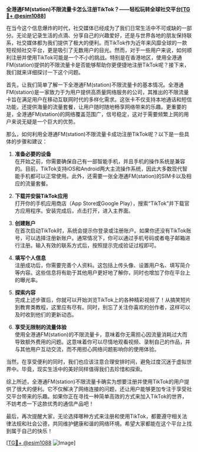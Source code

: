 **全港通FM(station)不限流量卡怎么注册TikTok？——轻松玩转全球社交平台[[TG💪+ @esim1088](https://t.me/s/esim1088)]**

在当今这个信息爆炸的时代，社交媒体已经成为了我们日常生活中不可或缺的一部分。无论是记录生活的点滴、分享自己的兴趣爱好，还是与世界各地的朋友保持联系，社交媒体都为我们提供了极大的便利。而TikTok作为近年来风靡全球的一款短视频社交平台，更是吸引了无数用户的目光。然而，对于一些用户来说，如何顺利注册并使用TikTok可能是一个不小的挑战。特别是在香港地区，使用全港通FM(station)提供的不限流量卡是否能够帮助你更便捷地注册TikTok呢？接下来，我们就来详细探讨一下这个问题。

首先，让我们简单了解一下全港通FM(station)不限流量卡的基本情况。全港通FM(station)是一家致力于为用户提供高质量网络服务的公司，其推出的不限流量卡旨在满足用户在移动互联网时代的多样化需求。这张卡不仅支持本地通话和短信功能，还提供海量的流量套餐，让用户随时随地畅享网络带来的乐趣。更重要的是，全港通FM(station)的网络覆盖范围广，信号稳定，这对于需要频繁上网的用户来说无疑是一个巨大的优势。

那么，如何利用全港通FM(station)不限流量卡成功注册TikTok呢？以下是一些具体的步骤和建议：

1. **准备必要的设备**  
   在开始之前，你需要确保自己有一部智能手机，并且手机的操作系统是兼容的。目前，TikTok支持iOS和Android两大主流操作系统，因此大多数现代智能手机都可以正常使用。此外，还需要一张全港通FM(station)的SIM卡以及相应的流量套餐。

2. **下载并安装TikTok应用**  
   打开你的手机应用商店（App Store或Google Play），搜索“TikTok”并下载官方应用程序。安装完成后，点击打开，进入主界面。

3. **创建账户**  
   在首次启动TikTok时，系统会提示你登录或注册账户。如果你还没有TikTok账号，可以选择注册新账户。通常情况下，你可以通过手机号码或者电子邮箱进行注册。输入有效的联系方式后，按照提示完成验证过程即可。

4. **填写个人信息**  
   注册成功后，你需要完善个人资料。这包括上传头像、设置用户名、填写简介等内容。这些信息将有助于其他用户更好地了解你，同时也增加了你在平台上的曝光率。

5. **探索内容**  
   完成上述步骤后，你就可以开始浏览TikTok上的各种精彩视频了！从搞笑短片到教育类教程，这里应有尽有。同时，别忘了关注你喜欢的创作者，这样可以及时收到他们的更新动态。

6. **享受无限制的流量体验**  
   使用全港通FM(station)的不限流量卡，意味着你无需担心因流量消耗过大而导致额外费用的问题。这意味着你可以尽情地观看视频、录制自己的作品，并与其他用户互动交流，而不用担心网络问题影响你的使用体验。

当然，在享受便利的同时，我们也应该注意合理安排时间，避免过度沉迷于虚拟世界中。毕竟，现实生活中的美好同样值得我们去珍惜和探索。

综上所述，全港通FM(station)不限流量卡确实为想要注册并使用TikTok的用户提供了很大的便利。它不仅解决了网络连接的问题，还让用户能够更加专注于享受社交平台带来的乐趣。如果你正在寻找一种简单高效的方式来加入TikTok的世界，不妨考虑一下这款优秀的通信产品吧！

最后，再次提醒大家，无论选择哪种方式来注册和使用TikTok，都要遵守相关法律法规和社会公德，共同维护健康和谐的网络环境。希望大家都能在这个平台上找到属于自己的快乐！

[[TG💪+ @esim1088](https://t.me/s/esim1088) ![Image](https://i.postimg.cc/4NQfJmqS/Snipaste-2025-05-13-00-14-12.png)]